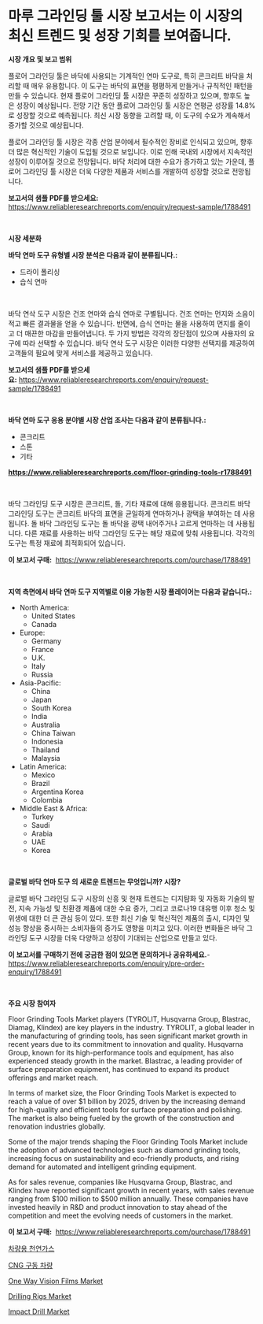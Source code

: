 <p><h1>마루 그라인딩 툴 시장 보고서는 이 시장의 최신 트렌드 및 성장 기회를 보여줍니다.</h1></p><p><strong>시장 개요 및 보고 범위</strong></p>
<p><p>플로어 그라인딩 툴은 바닥에 사용되는 기계적인 연마 도구로, 특히 콘크리트 바닥을 처리할 때 매우 유용합니다. 이 도구는 바닥의 표면을 평평하게 만들거나 규칙적인 패턴을 만들 수 있습니다. 현재 플로어 그라인딩 툴 시장은 꾸준히 성장하고 있으며, 향후도 높은 성장이 예상됩니다. 전망 기간 동안 플로어 그라인딩 툴 시장은 연평균 성장률 14.8%로 성장할 것으로 예측됩니다. 최신 시장 동향을 고려할 때, 이 도구의 수요가 계속해서 증가할 것으로 예상됩니다. </p><p>플로어 그라인딩 툴 시장은 각종 산업 분야에서 필수적인 장비로 인식되고 있으며, 향후 더 많은 혁신적인 기술이 도입될 것으로 보입니다. 이로 인해 국내외 시장에서 지속적인 성장이 이루어질 것으로 전망됩니다. 바닥 처리에 대한 수요가 증가하고 있는 가운데, 플로어 그라인딩 툴 시장은 더욱 다양한 제품과 서비스를 개발하여 성장할 것으로 전망됩니다.</p></p>
<p><strong>보고서의 샘플 PDF를 받으세요:</strong> <a href="https://www.reliableresearchreports.com/enquiry/request-sample/1788491">https://www.reliableresearchreports.com/enquiry/request-sample/1788491</a></p>
<p>&nbsp;</p>
<p><strong>시장 세분화</strong></p>
<p><strong>바닥 연마 도구 유형별 시장 분석은 다음과 같이 분류됩니다.:</strong></p>
<p><ul><li>드라이 폴리싱</li><li>습식 연마</li></ul></p>
<p>&nbsp;</p>
<p><p>바닥 연삭 도구 시장은 건조 연마와 습식 연마로 구별됩니다. 건조 연마는 먼지와 소음이 적고 빠른 결과물을 얻을 수 있습니다. 반면에, 습식 연마는 물을 사용하여 먼지를 줄이고 더 매끈한 마감을 만들어냅니다. 두 가지 방법은 각각의 장단점이 있으며 사용자의 요구에 따라 선택할 수 있습니다. 바닥 연삭 도구 시장은 이러한 다양한 선택지를 제공하여 고객들의 필요에 맞게 서비스를 제공하고 있습니다.</p></p>
<p><strong>보고서의 샘플 PDF를 받으세요:</strong>&nbsp;<a href="https://www.reliableresearchreports.com/enquiry/request-sample/1788491">https://www.reliableresearchreports.com/enquiry/request-sample/1788491</a></p>
<p>&nbsp;</p>
<p><strong> 바닥 연마 도구 응용 분야별 시장 산업 조사는 다음과 같이 분류됩니다.:</strong></p>
<p><ul><li>콘크리트</li><li>스톤</li><li>기타</li></ul></p>
<p><strong><a href="https://www.reliableresearchreports.com/floor-grinding-tools-r1788491">https://www.reliableresearchreports.com/floor-grinding-tools-r1788491</a></strong></p>
<p>&nbsp;</p>
<p><p>바닥 그라인딩 도구 시장은 콘크리트, 돌, 기타 재료에 대해 응용됩니다. 콘크리트 바닥 그라인딩 도구는 콘크리트 바닥의 표면을 균일하게 연마하거나 광택을 부여하는 데 사용됩니다. 돌 바닥 그라인딩 도구는 돌 바닥을 광택 내어주거나 고르게 연마하는 데 사용됩니다. 다른 재료를 사용하는 바닥 그라인딩 도구는 해당 재료에 맞춰 사용됩니다. 각각의 도구는 특정 재료에 최적화되어 있습니다.</p></p>
<p><strong>이 보고서 구매:</strong>&nbsp; <a href="https://www.reliableresearchreports.com/purchase/1788491">https://www.reliableresearchreports.com/purchase/1788491</a></p>
<p>&nbsp;</p>
<p><strong>지역 측면에서 바닥 연마 도구 지역별로 이용 가능한 시장 플레이어는 다음과 같습니다.:</strong></p>
<p><ul>
    <li>
        North America:
        <ul>
            <li>United States</li>
            <li>Canada</li>
        </ul>
    </li>
    <li>
        Europe:
        <ul>
            <li>Germany</li>
            <li>France</li>
            <li>U.K.</li>
            <li>Italy</li>
            <li>Russia</li>
        </ul>
    </li>
    <li>
        Asia-Pacific:
        <ul>
            <li>China</li>
            <li>Japan</li>
            <li>South Korea</li>
            <li>India</li>
            <li>Australia</li>
            <li>China Taiwan</li>
            <li>Indonesia</li>
            <li>Thailand</li>
            <li>Malaysia</li>
        </ul>
    </li>
    <li>
        Latin America:
        <ul>
            <li>Mexico</li>
            <li>Brazil</li>
            <li>Argentina Korea</li>
            <li>Colombia</li>
        </ul>
    </li>
    <li>
        Middle East & Africa:
        <ul>
            <li>Turkey</li>
            <li>Saudi</li>
            <li>Arabia</li>
            <li>UAE</li>
            <li>Korea</li>
        </ul>
    </li>
    </ul></p>
<p>&nbsp;</p>
<p><strong>글로벌 바닥 연마 도구 의 새로운 트렌드는 무엇입니까? 시장?</strong></p>
<p><p>글로벌 바닥 그라인딩 도구 시장의 신흥 및 현재 트렌드는 디지턈화 및 자동화 기술의 발전, 지속 가능성 및 친환경 제품에 대한 수요 증가, 그리고 코로나19 대유행 이후 청소 및 위생에 대한 더 큰 관심 등이 있다. 또한 최신 기술 및 혁신적인 제품의 출시, 디자인 및 성능 향상을 중시하는 소비자들의 증가도 영향을 미치고 있다. 이러한 변화들은 바닥 그라인딩 도구 시장을 더욱 다양하고 성장이 기대되는 산업으로 만들고 있다.</p></p>
<p><strong>이 보고서를 구매하기 전에 궁금한 점이 있으면 문의하거나 공유하세요.</strong>- <a href="https://www.reliableresearchreports.com/enquiry/pre-order-enquiry/1788491">https://www.reliableresearchreports.com/enquiry/pre-order-enquiry/1788491</a></p>
<p>&nbsp;</p>
<p><strong>주요 시장 참여자</strong></p>
<p><p>Floor Grinding Tools Market players (TYROLIT, Husqvarna Group, Blastrac, Diamag, Klindex) are key players in the industry. TYROLIT, a global leader in the manufacturing of grinding tools, has seen significant market growth in recent years due to its commitment to innovation and quality. Husqvarna Group, known for its high-performance tools and equipment, has also experienced steady growth in the market. Blastrac, a leading provider of surface preparation equipment, has continued to expand its product offerings and market reach.</p><p>In terms of market size, the Floor Grinding Tools Market is expected to reach a value of over $1 billion by 2025, driven by the increasing demand for high-quality and efficient tools for surface preparation and polishing. The market is also being fueled by the growth of the construction and renovation industries globally.</p><p>Some of the major trends shaping the Floor Grinding Tools Market include the adoption of advanced technologies such as diamond grinding tools, increasing focus on sustainability and eco-friendly products, and rising demand for automated and intelligent grinding equipment.</p><p>As for sales revenue, companies like Husqvarna Group, Blastrac, and Klindex have reported significant growth in recent years, with sales revenue ranging from $100 million to $500 million annually. These companies have invested heavily in R&D and product innovation to stay ahead of the competition and meet the evolving needs of customers in the market.</p></p>
<p><strong>이 보고서 구매:</strong>&nbsp;&nbsp;<a href="https://www.reliableresearchreports.com/purchase/1788491">https://www.reliableresearchreports.com/purchase/1788491</a></p>
<p><p><a href="https://github.com/trmesnao7959541/Market-Research-Report-List-1/blob/main/546159526374.md">차량용 천연가스</a></p><p><a href="https://github.com/vsn7qpua81q/Market-Research-Report-List-1/blob/main/435613226375.md">CNG 구동 차량</a></p><p><a href="https://issuu.com/reportprime-2/docs/one-way-vision-films-market-size-2030.pptx">One Way Vision Films Market</a></p><p><a href="https://github.com/sonuprakash1/Market-Research-Report-List-2/blob/main/drilling-rigs-market.md">Drilling Rigs Market</a></p><p><a href="https://github.com/jhcraigie/Market-Research-Report-List-2/blob/main/impact-drill-market.md">Impact Drill Market</a></p></p>